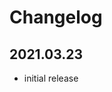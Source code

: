 <!-- Keep a Changelog guide -> https://keepachangelog.com -->

# Changelog

## 2021.03.23

* initial release
